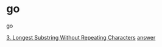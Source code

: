 # go
go

[3. Longest Substring Without Repeating Characters](https://leetcode.com/problems/longest-substring-without-repeating-characters/description/) [answer](.lengthOfLongestSubstring.go)